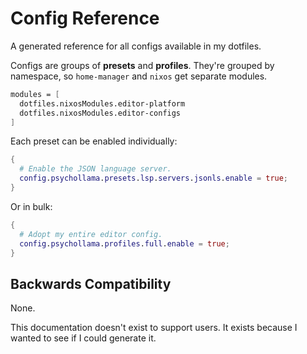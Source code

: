 # Config Reference

A generated reference for all configs available in my dotfiles.

Configs are groups of **presets** and **profiles**. They're grouped by namespace, so `home-manager` and `nixos` get separate modules.

```nix
modules = [
  dotfiles.nixosModules.editor-platform
  dotfiles.nixosModules.editor-configs
]
```

Each preset can be enabled individually:

```nix
{
  # Enable the JSON language server.
  config.psychollama.presets.lsp.servers.jsonls.enable = true;
}
```

Or in bulk:

```nix
{
  # Adopt my entire editor config.
  config.psychollama.profiles.full.enable = true;
}
```

## Backwards Compatibility

None.

This documentation doesn't exist to support users. It exists because I wanted to see if I could generate it.
